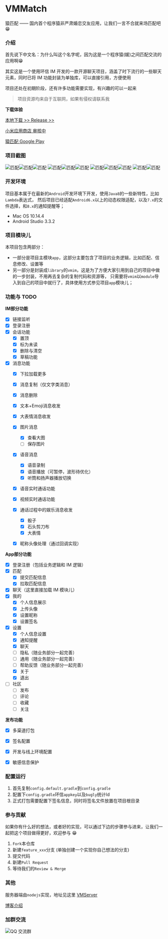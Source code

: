 VMMatch
=======

猿匹配 —— 国内首个程序猿非严肃婚恋交友应用，让我们一言不合就来场匹配吧😁


### 介绍
首先说下中文名：为什么叫这个名字呢，因为这是一个程序猿(媛)之间匹配交流的应用啊😁

其实这是一个使用环信 IM 开发的一款开源聊天项目，涵盖了时下流行的一些聊天元素，同时已将 IM 功能封装为单独库，可以直接引用，方便使用

项目还处在初期阶段，还有许多功能需要实现，有兴趣的可以一起来

> 项目资源均来自于互联网，如果有侵权请联系我


**下载体验**

[本地下载 >> Release >>](./release)

[小米应用商店 审核中]()

[猿匹配 Google Play](https://play.google.com/store/apps/details?id=com.vmloft.develop.app.match)


### 项目截图
![匹配](http://q.data.melove.net/images/match_main01.png-v512)![匹配](http://q.data.melove.net/images/match_main02.png-v512)![匹配](http://q.data.melove.net/images/match_main03.png-v512)
![匹配](http://q.data.melove.net/images/match_chat01.png-v512)![匹配](http://q.data.melove.net/images/match_chat02.png-v512)![匹配](http://q.data.melove.net/images/match_call01.png-v512)
![匹配](http://q.data.melove.net/images/match_call02.png-v512)![匹配](http://q.data.melove.net/images/match_call03.png-v512)![匹配](http://q.data.melove.net/images/match_call04.png-v512)
![匹配](http://q.data.melove.net/images/match_settings01.png-v512)![匹配](http://q.data.melove.net/images/match_settings02.png-v512)


### 开发环境
项目基本属于在最新的`Android`开发环境下开发，使用`Java8`的一些新特性，比如`Lambda`表达式，
然后项目已经适配`Android6.x`以上的动态权限适配，以及`7.x`的文件选择，和`8.x`的通知提醒等；

- Mac OS 10.14.4
- Android Studio 3.3.2


### 项目模块儿
本项目包含两部分：
- 一部分是项目主模块`app`，这部分主要包含了项目的业务逻辑，比如匹配、信息修改、设置等
- 另一部分是封装成`library`的`vmim`，这是为了方便大家引用到自己的项目中做的一步封装，不用再去复杂的复制代码和资源等，
只需要将`vmim`以`module`导入到自己的项目中就行了，具体使用方式参见项目`app`模块儿；


### 功能与 TODO
**IM部分功能**
- [x] 链接监听
- [x] 登录注册
- [x] 会话功能
  - [x] 置顶
  - [x] 标为未读
  - [x] 删除与清空
  - [x] 草稿功能
- [x] 消息功能
  - [x] 下拉加载更多
  - [x] 消息复制（仅文字类消息）
  - [x] 消息删除
  - [x] 文本+Emoji消息收发
  - [x] 大表情消息收发
  - [x] 图片消息
    - [x] 查看大图
    - [ ] 保存图片
  - [x] 语音消息
    - [x] 语音录制
    - [x] 语音播放（可暂停，波形待优化）
    - [x] 听筒和扬声器播放切换
  - [x] 语音实时通话功能
  - [x] 视频实时通话功能
  - [x] 通话过程中的娱乐消息收发
    - [x] 骰子
    - [x] 石头剪刀布
    - [x] 大表情
  - [x] 昵称头像处理（通过回调实现）


**App部分功能**
- [x] 登录注册（包括业务逻辑和 IM 逻辑）
- [x] 匹配
    - [x] 提交匹配信息
    - [x] 拉取匹配信息
- [x] 聊天（这里直接加载 IM 模块儿）
- [x] 我的
    - [x] 个人信息展示
    - [x] 上传头像
    - [x] 设置昵称
    - [x] 设置签名
- [x] 设置
    - [x] 个人信息设置
    - [x] 通知提醒
    - [x] 聊天
    - [ ] 隐私（随业务部分一起完善）
    - [ ] 通用（随业务部分一起完善）
    - [ ] 帮助反馈（随业务部分一起完善）
    - [x] 关于
    - [x] 退出
- [ ] 社区
    - [ ] 发布
    - [ ] 评论
    - [ ] 收藏
    - [ ] 关注

**发布功能**
- [x] 多渠道打包
- [x] 签名配置
- [x] 开发与线上环境配置
- [x] 敏感信息保护


### 配置运行
1. 首先复制`config.default.gradle`到`config.gradle`
2. 配置下`config.gradle`环信`appkey`以及`bugly`统计Id
3. 正式打包需要配置下签名信息，同时将签名文件放置在项目根目录


### 参与贡献
如果你有什么好的想法，或者好的实现，可以通过下边的步骤参与进来，让我们一起把这个项目做得更好，欢迎参与 😁

1. `Fork`本仓库
2. 新建`feature_xxx`分支 (单独创建一个实现你自己想法的分支)
3. 提交代码
4. 新建`Pull Request`
5. 等待我们的`Review & Merge`


### 其他
服务器端由`nodejs`实现，地址见这里 [VMServer](https://github.com/lzan13/VMServer)

[博客介绍](https://blog.melove.net/develop-open-source-im-match-and-server/)

### 加群交流
![QQ 交流群](http://q.data.melove.net/image/dev_im_group.jpg)


